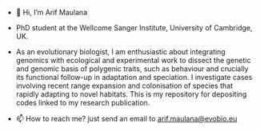 - 👋 Hi, I’m Arif Maulana
- PhD student at the Wellcome Sanger Institute, University of Cambridge, UK.

- As an evolutionary biologist, I am enthusiastic about integrating genomics with ecological and experimental work to dissect the genetic and genomic basis of polygenic traits, such as behaviour and crucially its functional follow-up in adaptation and speciation. I investigate cases involving recent range expansion and colonisation of species that rapidly adapting to novel habitats. This is my repository for depositing codes linked to my research publication.

- 📫 How to reach me? just send an email to arif.maulana@evobio.eu

<!---
diekei/diekei is a ✨ special ✨ repository because its `README.md` (this file) appears on your GitHub profile.
You can click the Preview link to take a look at your changes.
--->
